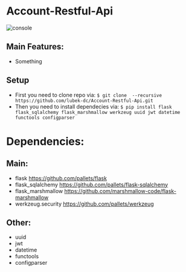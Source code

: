# Account-Restful-Api
![console](https://user-images.githubusercontent.com/32651459/123863495-f5767600-d929-11eb-92e1-1baf468b51e8.png)

## Main Features:
* Something

## Setup
* First you need to clone repo via: 
` $ git clone  --recursive https://github.com/lubek-dc/Account-Restful-Api.git `
* Then you need to install dependecies via: 
` $ pip install flask flask_sqlalchemy flask_marshmallow werkzeug uuid jwt datetime functools configparser `

# Dependencies:
## Main:
* flask https://github.com/pallets/flask
* flask_sqlalchemy https://github.com/pallets/flask-sqlalchemy
* flask_marshmallow https://github.com/marshmallow-code/flask-marshmallow
* werkzeug.security https://github.com/pallets/werkzeug
## Other:
* uuid
* jwt
* datetime
* functools
* configparser
